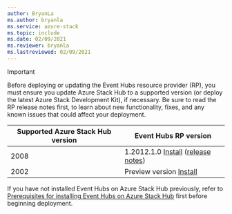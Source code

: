 ```yaml
---
author: BryanLa
ms.author: bryanla
ms.service: azure-stack
ms.topic: include
ms.date: 02/09/2021
ms.reviewer: bryanla
ms.lastreviewed: 02/09/2021
---
```

<!-- TODO - For each release: add AzS Hub build number, Event Hubs RP version number, & corresponding Event Hubs release notes text/link -->
> [!IMPORTANT]
> Before deploying or updating the Event Hubs resource provider (RP), you must ensure you update Azure Stack Hub to a supported version (or deploy the latest Azure Stack Development Kit), if necessary. Be sure to read the RP release notes first, to learn about new functionality, fixes, and any known issues that could affect your deployment.
>
> | Supported Azure Stack Hub version | Event Hubs RP version |
> |-----|---|
> | 2008 | 1.2012.1.0 [Install](../operator/event-hubs-rp-install.md) ([release notes](../operator/event-hubs-rp-release-1-2012-10.md)) |
> | 2002 | Preview version [Install](../operator/event-hubs-rp-install.md) |

If you have not installed Event Hubs on Azure Stack Hub previously, refer to [Prerequisites for installing Event Hubs on Azure Stack Hub](event-hubs-rp-prerequisites.md) first before beginning deployment.
